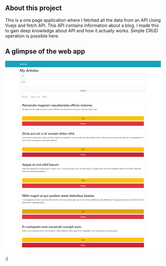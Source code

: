 

## About this project


This is a one page application where I fetched all the data from an API Using Vuejs and fetch API. This API contains information about a blog. I made this to gain deep knowledge about API and how it actually works. Simple CRUD operation is possible here.


## A glimpse of the web app

<img src = "website_pics/FireShot Capture 069 - My simple article app - 127.0.0.1.png">


:)

